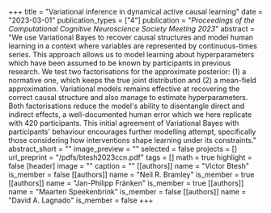 +++
title = "Variational inference in dynamical active causal learning"
date = "2023-03-01"
publication_types = ["4"]
publication = "_Proceedings of the Computational Cognitive Neuroscience Society Meeting 2023_"
abstract = "We use Variational Bayes to recover causal structures and model human learning in a context where variables are represented by continuous-times series. This approach allows us to model learning about hyperparameters which have been assumed to be known by participants in previous research. We test two factorisations for the approximate posterior: (1) a normative one, which keeps the true joint distribution and (2) a mean-field approximation. Variational models remains effective at recovering the correct causal structure and also manage to estimate hyperparameters. Both factorisations reduce the model's ability to disentangle direct and indirect effects, a well-documented human error which we here replicate with 420 participants. This initial agreement of Variational Bayes with participants' behaviour encourages further modelling attempt, specifically those considering how interventions shape learning under its constraints."
abstract_short = ""
image_preview = ""
selected = false
projects = []
url_preprint = "/pdfs/btesh2023ccn.pdf"
tags = []
math = true
highlight = false
[header]
image = ""
caption = ""
[[authors]]
	name = "Victor Btesh"
	is_member = false
[[authors]]
	name = "Neil R. Bramley"
	is_member = true
[[authors]]
	name = "Jan-Philipp Fränken"
	is_member = true
[[authors]]
	name = "Maarten Speekenbrink"
	is_member = false
[[authors]]
	name = "David A. Lagnado"
	is_member = false
+++
